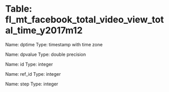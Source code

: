 Table: fl_mt_facebook_total_video_view_total_time_y2017m12
==========================================================

Name: dptime
Type: timestamp with time zone

Name: dpvalue
Type: double precision

Name: id
Type: integer

Name: ref_id
Type: integer

Name: step
Type: integer

